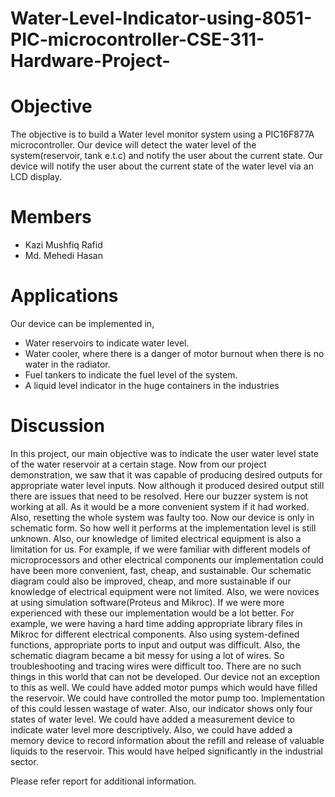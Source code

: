 # Water-Level-Indicator-using-8051-PIC-microcontroller-CSE-311-Hardware-Project-
 

# Objective

The objective is to build a Water level monitor system using a PIC16F877A microcontroller. Our
device will detect the water level of the system(reservoir, tank e.t.c) and notify the user about
the current state. Our device will notify the user about the current state of the water level via an
LCD display.

# Members
* Kazi Mushfiq Rafid
* Md. Mehedi Hasan

# Applications
Our device can be implemented in,
* Water reservoirs to indicate water level.
* Water cooler, where there is a danger of motor burnout when there is no water in the radiator.
* Fuel tankers to indicate the fuel level of the system.
* A liquid level indicator in the huge containers in the industries

# Discussion
In this project, our main objective was to indicate the user water level state of the water reservoir
at a certain stage. Now from our project demonstration, we saw that it was capable of producing
desired outputs for appropriate water level inputs. Now although it produced desired output still
there are issues that need to be resolved. Here our buzzer system is not working at all. As it
would be a more convenient system if it had worked. Also, resetting the whole system was faulty
too.
Now our device is only in schematic form. So how well it performs at the implementation level is
still unknown. Also, our knowledge of limited electrical equipment is also a limitation for us. For
example, if we were familiar with different models of microprocessors and other electrical
components our implementation could have been more convenient, fast, cheap, and
sustainable. Our schematic diagram could also be improved, cheap, and more sustainable if our
knowledge of electrical equipment were not limited. Also, we were novices at using simulation
software(Proteus and Mikroc). If we were more experienced with these our implementation
would be a lot better. For example, we were having a hard time adding appropriate library files
in Mikroc for different electrical components. Also using system-defined functions, appropriate
ports to input and output was difficult. Also, the schematic diagram became a bit messy for
using a lot of wires. So troubleshooting and tracing wires were difficult too.
There are no such things in this world that can not be developed. Our device not an exception to
this as well. We could have added motor pumps which would have filled the reservoir. We could
have controlled the motor pump too. Implementation of this could lessen wastage of water. Also,
our indicator shows only four states of water level. We could have added a measurement device
to indicate water level more descriptively. Also, we could have added a memory device to record
information about the refill and release of valuable liquids to the reservoir. This would have
helped significantly in the industrial sector.

Please refer report for additional information. 

